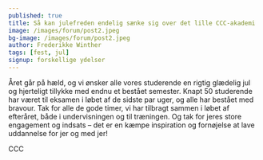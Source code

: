 ```yaml
---
published: true
title: Så kan julefreden endelig sænke sig over det lille CCC-akademi
image: /images/forum/post2.jpeg
bg-image: /images/forum/post2.jpeg
author: Frederikke Winther
tags: [fest, jul]
signup: forskellige ydelser
---
```


Året går på hæld, og vi ønsker alle vores studerende en rigtig glædelig jul og hjerteligt tillykke med endnu et bestået semester. Knapt 50 studerende har været til eksamen i løbet af de sidste par uger, og alle har bestået med bravour. Tak for alle de gode timer, vi har tilbragt sammen i løbet af efteråret, både i undervisningen og til træningen. Og tak for jeres store engagement og indsats – det er en kæmpe inspiration og fornøjelse at lave uddannelse for jer og med jer!

CCC